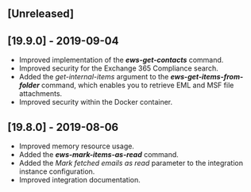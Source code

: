 ## [Unreleased]


## [19.9.0] - 2019-09-04
- Improved implementation of the ***ews-get-contacts*** command.
- Improved security for the  Exchange 365 Compliance search.
- Added the *get-internal-items* argument to the ***ews-get-items-from-folder*** command, which enables you to retrieve EML and MSF file attachments.
- Improved security within the Docker container.


## [19.8.0] - 2019-08-06
  - Improved memory resource usage.
  - Added the ***ews-mark-items-as-read*** command.
  - Added the *Mark fetched emails as read* parameter to the integration instance configuration. 
  - Improved integration documentation.

